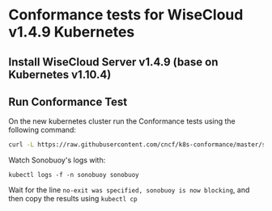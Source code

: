 # Conformance tests for WiseCloud v1.4.9 Kubernetes

## Install WiseCloud Server v1.4.9 (base on Kubernetes v1.10.4)

## Run Conformance Test

On the new kubernetes cluster run the Conformance tests using the following command:

```sh
curl -L https://raw.githubusercontent.com/cncf/k8s-conformance/master/sonobuoy-conformance.yaml | kubectl apply -f -
```

Watch Sonobuoy's logs with:

```
kubectl logs -f -n sonobuoy sonobuoy
```

Wait for the line `no-exit was specified, sonobuoy is now blocking`, and then copy the results using `kubectl cp`

